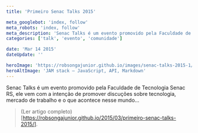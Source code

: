 ```yaml
---
title: 'Primeiro Senac Talks 2015'

meta_googlebot: 'index, follow'
meta_robots: 'index, follow'
meta_description: 'Senac Talks é um evento promovido pela Faculdade de Tecnologia Senac RS, ele vem com a intenção de promover discuções sobre tecnologia, mercado de trabalho e o que acontece nesse mundo.'
categories: ['talk', 'evento', 'comunidade']

date: 'Mar 14 2015'
dateUpdate: ''

heroImage: 'https://robsongajunior.github.io/images/senac-talks-2015-1/cover.jpg'
heroAltImage: 'JAM stack — JavaScript, API, Markdown'
---
```


Senac Talks é um evento promovido pela Faculdade de Tecnologia Senac RS, ele vem com a intenção de promover discuções sobre tecnologia, mercado de trabalho e o que acontece nesse mundo...

> (Ler artigo completo)[https://robsongajunior.github.io/2015/03/primeiro-senac-talks-2015/].
